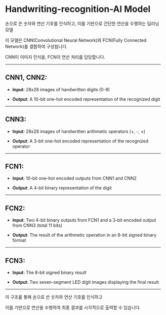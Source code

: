 # Handwriting-recognition-AI Model

 
손으로 쓴 숫자와 연산 기호를 인식하고, 이를 기반으로 간단한 연산을 수행하는 딥러닝 모델

이 모델은 CNN(Convolutional Neural Network)와 FCN(Fully Connected Network)를 결합하여 구성됩니다.

 CNN이 이미지 인식을, FCN이 연산 처리를 담당합니다.

----
## CNN1, CNN2:

+ **Input**: 28x28 images of handwritten digits (0-9)

+ **Output**: A 10-bit one-hot encoded representation of the recognized digit

----
## CNN3:

+ **Input**: 28x28 images of handwritten arithmetic operators (+, -, ×)

+ **Output**: A 3-bit one-hot encoded representation of the recognized operator

----
## FCN1:

+ **Input**: 10-bit one-hot encoded outputs from CNN1 and CNN2

+ **Output**: A 4-bit binary representation of the digit

----
## FCN2:

+ **Input**: Two 4-bit binary outputs from FCN1 and a 3-bit encoded output from CNN3 (total 11 bits)

+ **Output**: The result of the arithmetic operation in an 8-bit signed binary format

----
## FCN3:

+ **Input**: The 8-bit signed binary result

+ **Output**: Two seven-segment LED digit images displaying the final result

---
이 구조를 통해 손으로 쓴 숫자와 연산 기호를 인식하고

이를 기반으로 연산을 수행하여 최종 결과를 시각적으로 출력할 수 있습니다.
